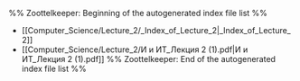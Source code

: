 %% Zoottelkeeper: Beginning of the autogenerated index file list  %%
-  [[Computer_Science/Lecture_2/_Index_of_Lecture_2|_Index_of_Lecture_2]]
-  [[Computer_Science/Lecture_2/И и ИТ_Лекция 2 (1).pdf|И и ИТ_Лекция 2 (1).pdf]]
%% Zoottelkeeper: End of the autogenerated index file list  %%

